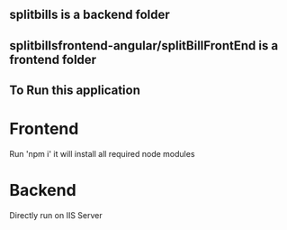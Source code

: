 ## splitbills is a backend folder

## splitbillsfrontend-angular/splitBillFrontEnd is a frontend folder

## To Run this application

# Frontend
Run 'npm i' it will install all required node modules 

# Backend
Directly run on IIS Server
